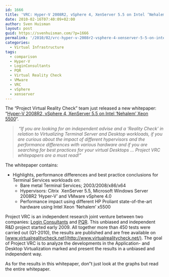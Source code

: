 ```yaml
---
id: 1666
title: 'VRC: Hyper-V 2008R2, vSphere 4, XenServer 5.5 on Intel ‘Nehalem’ Xeon 5500'
date: 2010-02-16T07:40:09+02:00
author: Sven Huisman
layout: post
guid: https://svenhuisman.com/?p=1666
permalink: '/2010/02/vrc-hyper-v-2008r2-vsphere-4-xenserver-5-5-on-intel-%e2%80%98nehalem%e2%80%99-xeon-5500/'
categories:
  - Virtual Infrastructure
tags:
  - comparison
  - Hyper-V
  - LoginConsultants
  - PQR
  - Virtual Reality Check
  - VMware
  - VRC
  - vSphere
  - xenserver
---
```

The &#8220;Project Virtual Reality Check&#8221; team just released a new whitepaper: &#8220;<a title="project VRC" href="http://www.projectvrc.nl/" target="_blank">Hyper-V 2008R2, vSphere 4, XenServer 5.5 on Intel ‘Nehalem’ Xeon 5500</a>&#8220;. 

> <div>
>   <em><span style="font-size: x-small;"> </span>&#8220;If you are looking for an independent advise and a ‘Reality Check’ in relation to Virtualizing Terminal Server and Desktop workloads, if you are curious about the impact of different hypervisors and the performance differences with various hardware and if you are searching for best practices for your virtual Desktops … Project VRC whitepapers are a must read!&#8221;</em>
> </div>

<div>
  The whitepaper contains: 
</div>

  * Highlights, performance differences and best practice conclusions for Terminal Services workloads on: 
      * Bare metal Terminal Services; 2003/2008/x86/x64
      * Hypervisors: Citrix  XenServer 5.5, Microsoft Windows Server 2008R2 ‘Hyper-V’ and VMware vSphere 4.0
      * Performance impact using different HP Proliant state-of-the-art hardware using Intel Xeon ‘Nehalem’ x5500 <!--more-->

Project VRC is an independent research joint venture between two companies: <a href="http://www.loginconsultants.nl/" target="_blank">Login Consultants</a> and [PQR](http://www.pqr.nl/). This unbiased and independent R&D project started early 2009. All together more than 450 tests were carried out (Q1-2010), the results are published and are free available on [www.virtualrealitycheck.net](http://www.virtualrealitycheck.net/). The goal of Project VRC is to analyze the developments in the Application- and Desktop Virtualization marked and present the results in a unbiased and independent way.

As for the results in this whitepaper, don&#8221;t just look at the graphs but read the entire whitepaper.
